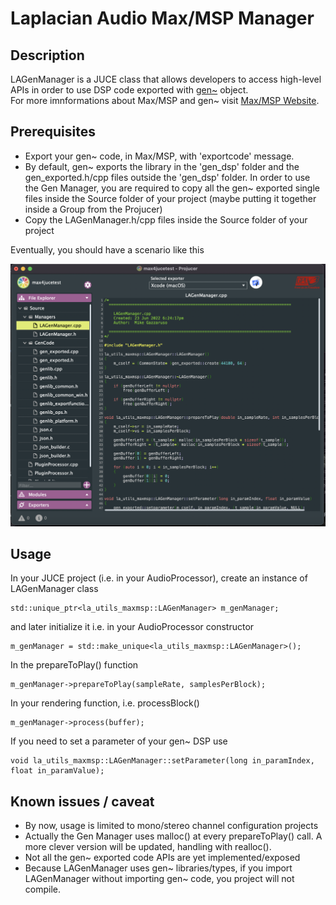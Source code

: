 # Laplacian Audio Max/MSP Manager

## Description
LAGenManager is a JUCE class that allows developers to access high-level APIs in order to use DSP code exported with [gen~](https://docs.cycling74.com/max8/vignettes/gen_topic) object.\
For more imnformations about Max/MSP and gen~ visit [Max/MSP Website](https://cycling74.com/products/max). 

## Prerequisites
- Export your gen~ code, in Max/MSP, with 'exportcode' message. 
- By default, gen~ exports the library in the 'gen_dsp' folder and the gen_exported.h/cpp files outside the 'gen_dsp' folder. In order to use the Gen Manager, you are required to copy all the gen~ exported single files inside the Source folder of your project (maybe putting it together inside a Group from the Projucer)
- Copy the LAGenManager.h/cpp files inside the Source folder of your project

Eventually, you should have a scenario like this
  
  
![title](images/Screen.png)

## Usage
In your JUCE project (i.e. in your AudioProcessor), create an instance of LAGenManager class
```
std::unique_ptr<la_utils_maxmsp::LAGenManager> m_genManager;
```
and later initialize it i.e. in your AudioProcessor constructor
```
m_genManager = std::make_unique<la_utils_maxmsp::LAGenManager>();
```

In the prepareToPlay() function
```
m_genManager->prepareToPlay(sampleRate, samplesPerBlock);
```

In your rendering function, i.e. processBlock()
```
m_genManager->process(buffer);
```

If you need to set a parameter of your gen~ DSP use
```
void la_utils_maxmsp::LAGenManager::setParameter(long in_paramIndex, float in_paramValue);
```

## Known issues / caveat
- By now, usage is limited to mono/stereo channel configuration projects
- Actually the Gen Manager uses malloc() at every prepareToPlay() call. A more clever version will be updated, handling with realloc(). 
- Not all the gen~ exported code APIs are yet implemented/exposed
- Because LAGenManager uses gen~ libraries/types, if you import LAGenManager without importing gen~ code, you project will not compile.
